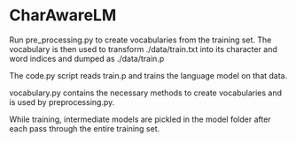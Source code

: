 # CharAwareLM

Run pre_processing.py to create vocabularies from the training set.
The vocabulary is then used to transform ./data/train.txt into its character and word indices and dumped as ./data/train.p

The code.py script reads train.p and trains the language model on that data.

vocabulary.py contains the necessary methods to create vocabularies and is used by preprocessing.py.

While training, intermediate models are pickled in the model folder after each pass through the entire training set.

